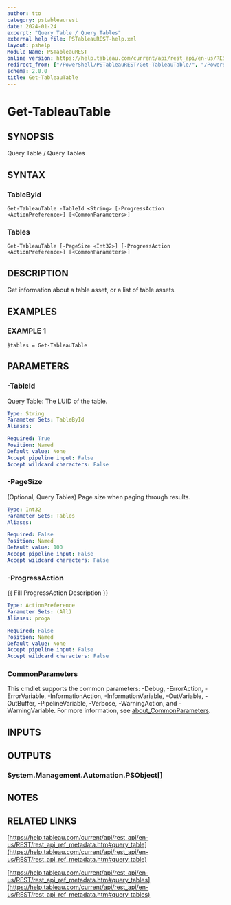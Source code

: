 ```yaml
---
author: tto
category: pstableaurest
date: 2024-01-24
excerpt: "Query Table / Query Tables"
external help file: PSTableauREST-help.xml
layout: pshelp
Module Name: PSTableauREST
online version: https://help.tableau.com/current/api/rest_api/en-us/REST/rest_api_ref_metadata.htm#query_table
redirect_from: ["/PowerShell/PSTableauREST/Get-TableauTable/", "/PowerShell/PSTableauREST/get-tableautable/", "/PowerShell/get-tableautable/"]
schema: 2.0.0
title: Get-TableauTable
---
```


# Get-TableauTable

## SYNOPSIS
Query Table / Query Tables

## SYNTAX

### TableById
```
Get-TableauTable -TableId <String> [-ProgressAction <ActionPreference>] [<CommonParameters>]
```

### Tables
```
Get-TableauTable [-PageSize <Int32>] [-ProgressAction <ActionPreference>] [<CommonParameters>]
```

## DESCRIPTION
Get information about a table asset, or a list of table assets.

## EXAMPLES

### EXAMPLE 1
```
$tables = Get-TableauTable
```

## PARAMETERS

### -TableId
Query Table: The LUID of the table.

```yaml
Type: String
Parameter Sets: TableById
Aliases:

Required: True
Position: Named
Default value: None
Accept pipeline input: False
Accept wildcard characters: False
```

### -PageSize
(Optional, Query Tables) Page size when paging through results.

```yaml
Type: Int32
Parameter Sets: Tables
Aliases:

Required: False
Position: Named
Default value: 100
Accept pipeline input: False
Accept wildcard characters: False
```

### -ProgressAction
{{ Fill ProgressAction Description }}

```yaml
Type: ActionPreference
Parameter Sets: (All)
Aliases: proga

Required: False
Position: Named
Default value: None
Accept pipeline input: False
Accept wildcard characters: False
```

### CommonParameters
This cmdlet supports the common parameters: -Debug, -ErrorAction, -ErrorVariable, -InformationAction, -InformationVariable, -OutVariable, -OutBuffer, -PipelineVariable, -Verbose, -WarningAction, and -WarningVariable. For more information, see [about_CommonParameters](http://go.microsoft.com/fwlink/?LinkID=113216).

## INPUTS

## OUTPUTS

### System.Management.Automation.PSObject[]
## NOTES

## RELATED LINKS

[https://help.tableau.com/current/api/rest_api/en-us/REST/rest_api_ref_metadata.htm#query_table](https://help.tableau.com/current/api/rest_api/en-us/REST/rest_api_ref_metadata.htm#query_table)

[https://help.tableau.com/current/api/rest_api/en-us/REST/rest_api_ref_metadata.htm#query_tables](https://help.tableau.com/current/api/rest_api/en-us/REST/rest_api_ref_metadata.htm#query_tables)

